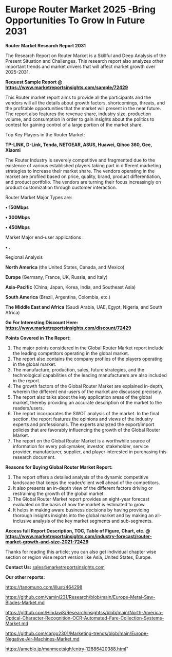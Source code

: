 # Europe Router Market 2025 -Bring Opportunities To Grow In Future 2031

<strong>Router Market Research Report 2031</strong>

The Research Report on Router Market is a Skillful and Deep Analysis of the Present Situation and Challenges. This research report also analyzes other important trends and market drivers that will affect market growth over 2025-2031.

<strong>Request Sample Report @ <a href=https://www.marketreportsinsights.com/sample/72429>https://www.marketreportsinsights.com/sample/72429</a></strong>

This Router market report aims to provide all the participants and the vendors will all the details about growth factors, shortcomings, threats, and the profitable opportunities that the market will present in the near future. The report also features the revenue share, industry size, production volume, and consumption in order to gain insights about the politics to contest for gaining control of a large portion of the market share.

Top Key Players in the Router Market:

<strong>TP-LINK, D-Link, Tenda, NETGEAR, ASUS, Huawei, Qihoo 360, Gee, Xiaomi</strong>

The Router Industry is severely competitive and fragmented due to the existence of various established players taking part in different marketing strategies to increase their market share. The vendors operating in the market are profiled based on price, quality, brand, product differentiation, and product portfolio. The vendors are turning their focus increasingly on product customization through customer interaction.

Router Market Major Types are:

<strong>• 150Mbps

• 300Mbps

• 450Mbps</strong>

Market Major end-user applications :

<strong>• .</strong>

Regional Analysis

</u><strong><b>North America</b></strong> (the United States, Canada, and Mexico)

<strong><b>Europe </b></strong>(Germany, France, UK, Russia, and Italy)

<strong><b>Asia-Pacific</b></strong> (China, Japan, Korea, India, and Southeast Asia)

<strong><b>South America</b></strong> (Brazil, Argentina, Colombia, etc.)

<strong><b>The Middle East and Africa</b></strong> (Saudi Arabia, UAE, Egypt, Nigeria, and South Africa)

<strong>Go For Interesting Discount Here: <a href=https://www.marketreportsinsights.com/discount/72429>https://www.marketreportsinsights.com/discount/72429</a></strong>

<strong>Points Covered in The Report:</strong>
<ol>
  <li>The major points considered in the Global Router Market report include the leading competitors operating in the global market.</li>
  <li>The report also contains the company profiles of the players operating in the global market.</li>
  <li>The manufacture, production, sales, future strategies, and the technological capabilities of the leading manufacturers are also included in the report.</li>
  <li>The growth factors of the Global Router Market are explained in-depth, wherein the different end-users of the market are discussed precisely.</li>
  <li>The report also talks about the key application areas of the global market, thereby providing an accurate description of the market to the readers/users.</li>
  <li>The report incorporates the SWOT analysis of the market. In the final section, the report features the opinions and views of the industry experts and professionals. The experts analyzed the export/import policies that are favorably influencing the growth of the Global Router Market.</li>
  <li>The report on the Global Router Market is a worthwhile source of information for every policymaker, investor, stakeholder, service provider, manufacturer, supplier, and player interested in purchasing this research document.</li>
</ol>
<strong>Reasons for Buying Global Router Market Report:</strong>

<ol>
  <li>The report offers a detailed analysis of the dynamic competitive landscape that keeps the reader/client well ahead of the competitors.</li>
  <li>It also presents an in-depth view of the different factors driving or restraining the growth of the global market.</li>
  <li>The Global Router Market report provides an eight-year forecast evaluated on the basis of how the market is estimated to grow.</li>
  <li>It helps in making aware business decisions by having providing thorough insights insights into the global market and by making an all-inclusive analysis of the key market segments and sub-segments.</li>
</ol>
<strong>Access full Report Description, TOC, Table of Figure, Chart, etc. @ <a href=https://www.marketreportsinsights.com/industry-forecast/router-market-growth-and-size-2021-72429>https://www.marketreportsinsights.com/industry-forecast/router-market-growth-and-size-2021-72429</a></strong>


Thanks for reading this article; you can also get individual chapter wise section or region wise report version like Asia, United States, Europe.

<strong>Contact Us:</strong>
sales@marketreportsinsights.com

<strong>Our other reports:</strong>

<a href=https://tanomuno.com/illust/464298>https://tanomuno.com/illust/464298</a>

<a href=https://github.com/yamini231/Research/blob/main/Europe-Metal-Saw-Blades-Market.md>https://github.com/yamini231/Research/blob/main/Europe-Metal-Saw-Blades-Market.md</a>

<a href=https://github.com/Hindavi8/Researchinsightss/blob/main/North-America-Optical-Character-Recognition-OCR-Automated-Fare-Collection-Systems-Market.md>https://github.com/Hindavi8/Researchinsightss/blob/main/North-America-Optical-Character-Recognition-OCR-Automated-Fare-Collection-Systems-Market.md</a>

<a href=https://github.com/cargo2301/Marketing-trends/blob/main/Europe-Negative-Air-Machines-Market.md>https://github.com/cargo2301/Marketing-trends/blob/main/Europe-Negative-Air-Machines-Market.md</a>

<a href=https://ameblo.jp/manmeetsigh/entry-12886420388.html>https://ameblo.jp/manmeetsigh/entry-12886420388.html</a>"
